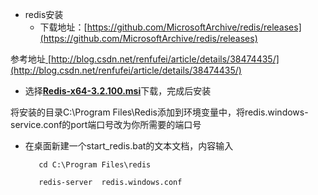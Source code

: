 * redis安装
  * 下载地址：[https://github.com/MicrosoftArchive/redis/releases](https://github.com/MicrosoftArchive/redis/releases)

参考地址[ ](http://blog.csdn.net/renfufei/article/details/38474435/)[http://blog.csdn.net/renfufei/article/details/38474435/](http://blog.csdn.net/renfufei/article/details/38474435/)

* 选择[**Redis-x64-3.2.100.msi**](https://github.com/MicrosoftArchive/redis/releases/download/win-3.2.100/Redis-x64-3.2.100.msi)下载，完成后安装

将安装的目录C:\Program Files\Redis添加到环境变量中，将redis.windows-service.conf的port端口号改为你所需要的端口号

* 在桌面新建一个start\_redis.bat的文本文档，内容输入

  ```
     cd C:\Program Files\redis

     redis-server  redis.windows.conf
  ```



